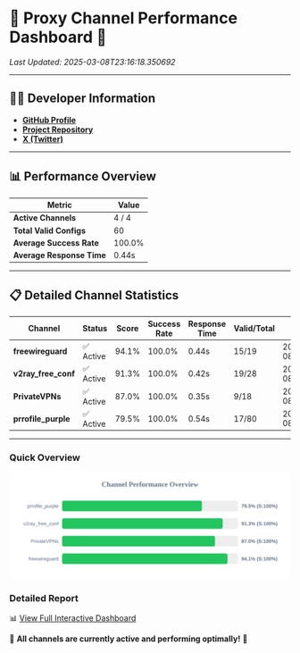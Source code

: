 # 🌟 Proxy Channel Performance Dashboard 🌟

_Last Updated: 2025-03-08T23:16:18.350692_

---

## 👩‍💻 Developer Information

- **[GitHub Profile](https://github.com/4n0nymou3)**  
- **[Project Repository](https://github.com/4n0nymou3/multi-proxy-config-fetcher)**  
- **[X (Twitter)](https://x.com/4n0nymou3)**  

---

## 📊 Performance Overview

| Metric                | Value       |
|-----------------------|-------------|
| **Active Channels**   | 4 / 4       |
| **Total Valid Configs** | 60          |
| **Average Success Rate** | 100.0%      |
| **Average Response Time** | 0.44s       |

---

## 📋 Detailed Channel Statistics

| Channel          | Status     | Score  | Success Rate | Response Time | Valid/Total | Last Success               |
|------------------|------------|--------|--------------|---------------|-------------|----------------------------|
| **freewireguard**  | ✅ Active  | 94.1%  | 100.0% | 0.44s         | 15/19       | 2025-03-08T23:16:18.348872 |
| **v2ray_free_conf**  | ✅ Active  | 91.3%  | 100.0% | 0.42s         | 19/28       | 2025-03-08T23:16:17.491377 |
| **PrivateVPNs**  | ✅ Active  | 87.0%  | 100.0% | 0.35s         | 9/18       | 2025-03-08T23:16:17.878000 |
| **prrofile_purple**  | ✅ Active  | 79.5%  | 100.0% | 0.54s         | 17/80       | 2025-03-08T23:16:17.041107 |

---

### Quick Overview
<div align="center">
  <a href="https://raw.githubusercontent.com/nullluser/NullRepo/refs/heads/main/assets/channel_stats_chart.svg">
    <img src="https://raw.githubusercontent.com/nullluser/NullRepo/refs/heads/main/assets/channel_stats_chart.svg" alt="Source Performance Statistics" width="800">
  </a>
</div>

### Detailed Report
📊 [View Full Interactive Dashboard](https://htmlpreview.github.io/?https://github.com/nullluser/NullRepo/blob/main/assets/performance_report.html)

🎉 **All channels are currently active and performing optimally!** 🎉
